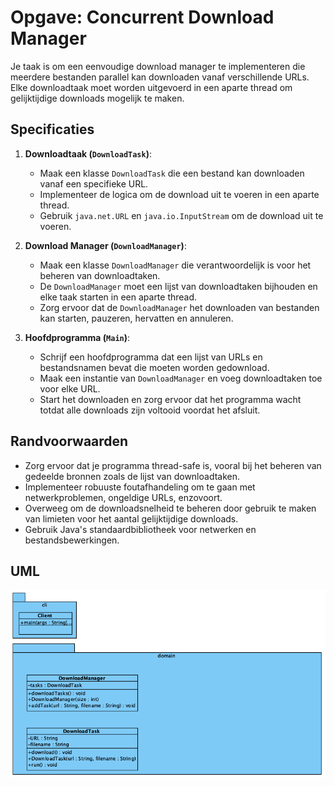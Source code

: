 # Opgave: Concurrent Download Manager

Je taak is om een eenvoudige download manager te implementeren die meerdere bestanden parallel kan downloaden vanaf verschillende URLs. Elke downloadtaak moet worden uitgevoerd in een aparte thread om gelijktijdige downloads mogelijk te maken.

## Specificaties

1. **Downloadtaak (`DownloadTask`)**:
   - Maak een klasse `DownloadTask` die een bestand kan downloaden vanaf een specifieke URL.
   - Implementeer de logica om de download uit te voeren in een aparte thread.
   - Gebruik `java.net.URL` en `java.io.InputStream` om de download uit te voeren.

2. **Download Manager (`DownloadManager`)**:
   - Maak een klasse `DownloadManager` die verantwoordelijk is voor het beheren van downloadtaken.
   - De `DownloadManager` moet een lijst van downloadtaken bijhouden en elke taak starten in een aparte thread.
   - Zorg ervoor dat de `DownloadManager` het downloaden van bestanden kan starten, pauzeren, hervatten en annuleren.

3. **Hoofdprogramma (`Main`)**:
   - Schrijf een hoofdprogramma dat een lijst van URLs en bestandsnamen bevat die moeten worden gedownload.
   - Maak een instantie van `DownloadManager` en voeg downloadtaken toe voor elke URL.
   - Start het downloaden en zorg ervoor dat het programma wacht totdat alle downloads zijn voltooid voordat het afsluit.

## Randvoorwaarden

- Zorg ervoor dat je programma thread-safe is, vooral bij het beheren van gedeelde bronnen zoals de lijst van downloadtaken.
- Implementeer robuuste foutafhandeling om te gaan met netwerkproblemen, ongeldige URLs, enzovoort.
- Overweeg om de downloadsnelheid te beheren door gebruik te maken van limieten voor het aantal gelijktijdige downloads.
- Gebruik Java's standaardbibliotheek voor netwerken en bestandsbewerkingen.

## UML

![Concurrent Download Manager UML](./uml/uml.png)
